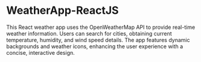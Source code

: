 # WeatherApp-ReactJS
This React weather app uses the OpenWeatherMap API to provide real-time weather information. Users can search for cities, obtaining current temperature, humidity, and wind speed details. The app features dynamic backgrounds and weather icons, enhancing the user experience with a concise, interactive design.
